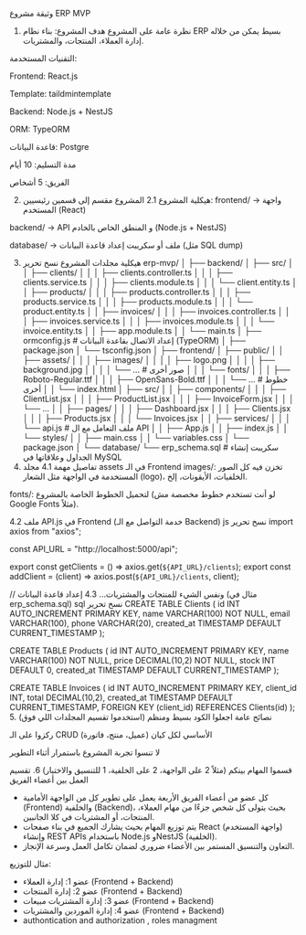 وثيقة مشروع ERP MVP

1. نظرة عامة على المشروع
   هدف المشروع: بناء نظام ERP بسيط يمكن من خلاله إدارة العملاء، المنتجات، والمشتريات.

التقنيات المستخدمة:

Frontend: React.js

Template: taildmintemplate

Backend: Node.js + NestJS

ORM: TypeORM

قاعدة البيانات: Postgre

مدة التسليم: 10 أيام

الفريق: 5 أشخاص

2. هيكلية المشروع
   2.1 المشروع مقسم إلى قسمين رئيسيين:
   frontend/ → واجهة المستخدم (React)

backend/ → API و المنطق الخاص بالخادم (Node.js + NestJS)

database/ → ملف أو سكريبت إعداد قاعدة البيانات (مثل SQL dump)

3. هيكلية مجلدات المشروع
   نسخ
   تحرير
   erp-mvp/
   │
   ├── backend/
   │ ├── src/
   │ │ ├── clients/
   │ │ │ ├── clients.controller.ts
   │ │ │ ├── clients.service.ts
   │ │ │ ├── clients.module.ts
   │ │ │ └── client.entity.ts
   │ │ ├── products/
   │ │ │ ├── products.controller.ts
   │ │ │ ├── products.service.ts
   │ │ │ ├── products.module.ts
   │ │ │ └── product.entity.ts
   │ │ ├── invoices/
   │ │ │ ├── invoices.controller.ts
   │ │ │ ├── invoices.service.ts
   │ │ │ ├── invoices.module.ts
   │ │ │ └── invoice.entity.ts
   │ │ ├── app.module.ts
   │ │ └── main.ts
   │ ├── ormconfig.js # إعداد الاتصال بقاعدة البيانات (TypeORM)
   │ ├── package.json
   │ └── tsconfig.json
   │
   ├── frontend/
   │ ├── public/
   │ │ ├── assets/
   │ │ │ ├── images/
   │ │ │ │ ├── logo.png
   │ │ │ │ ├── background.jpg
   │ │ │ │ └── ... # صور أخرى
   │ │ │ └── fonts/
   │ │ │ ├── Roboto-Regular.ttf
   │ │ │ ├── OpenSans-Bold.ttf
   │ │ │ └── ... # خطوط أخرى
   │ │ └── index.html
   │ ├── src/
   │ │ ├── components/
   │ │ │ ├── ClientList.jsx
   │ │ │ ├── ProductList.jsx
   │ │ │ ├── InvoiceForm.jsx
   │ │ │ └── ...
   │ │ ├── pages/
   │ │ │ ├── Dashboard.jsx
   │ │ │ ├── Clients.jsx
   │ │ │ ├── Products.jsx
   │ │ │ └── Invoices.jsx
   │ │ ├── services/
   │ │ │ └── api.js # ملف التعامل مع ال API
   │ │ ├── App.js
   │ │ ├── index.js
   │ │ └── styles/
   │ │ ├── main.css
   │ │ └── variables.css
   │ └── package.json
   │
   └── database/
   └── erp_schema.sql # سكريبت إنشاء الجداول وعلاقاتها في MySQL
4. تفاصيل مهمة
   4.1 مجلد assets في الـ Frontend
   images/:
   تخزن فيه كل الصور المستخدمة في الواجهة مثل الشعار (logo)، الخلفيات، الأيقونات، إلخ.

fonts/:
لتحميل الخطوط الخاصة بالمشروع (لو أنت تستخدم خطوط مخصصة مش Google Fonts مثلاً).

4.2 ملف API.js في Frontend (خدمة التواصل مع الـ Backend)
js
نسخ
تحرير
import axios from "axios";

const API_URL = "http://localhost:5000/api";

export const getClients = () => axios.get(`${API_URL}/clients`);
export const addClient = (client) => axios.post(`${API_URL}/clients`, client);

// ونفس الشيء للمنتجات والمشتريات...
4.3 إعداد قاعدة البيانات (مثال في erp_schema.sql)
sql
نسخ
تحرير
CREATE TABLE Clients (
id INT AUTO_INCREMENT PRIMARY KEY,
name VARCHAR(100) NOT NULL,
email VARCHAR(100),
phone VARCHAR(20),
created_at TIMESTAMP DEFAULT CURRENT_TIMESTAMP
);

CREATE TABLE Products (
id INT AUTO_INCREMENT PRIMARY KEY,
name VARCHAR(100) NOT NULL,
price DECIMAL(10,2) NOT NULL,
stock INT DEFAULT 0,
created_at TIMESTAMP DEFAULT CURRENT_TIMESTAMP
);

CREATE TABLE Invoices (
id INT AUTO_INCREMENT PRIMARY KEY,
client_id INT,
total DECIMAL(10,2),
created_at TIMESTAMP DEFAULT CURRENT_TIMESTAMP,
FOREIGN KEY (client_id) REFERENCES Clients(id)
); 5. نصائح عامة
اجعلوا الكود بسيط ومنظم (استخدموا تقسيم المجلدات اللي فوق)

ركزوا على الـ CRUD الأساسي لكل كيان (عميل، منتج، فاتورة)

لا تنسوا تجربة المشروع باستمرار أثناء التطوير

قسموا المهام بينكم (مثلاً 2 على الواجهة، 2 على الخلفية، 1 للتنسيق والاختبار) 6. تقسيم العمل بين أعضاء الفريق

- كل عضو من أعضاء الفريق الأربعة يعمل على تطوير كل من الواجهة الأمامية (Frontend) والخلفية (Backend)، بحيث يتولى كل شخص جزءًا من مهام العملاء، المنتجات، أو المشتريات في كلا الجانبين.
- يتم توزيع المهام بحيث يشارك الجميع في بناء صفحات React (واجهة المستخدم) وإنشاء REST APIs باستخدام Node.js وNestJS (الخلفية).
- التعاون والتنسيق المستمر بين الأعضاء ضروري لضمان تكامل العمل وسرعة الإنجاز.

مثال للتوزيع:

- عضو 1: إدارة العملاء (Frontend + Backend)
- عضو 2: إدارة المنتجات (Frontend + Backend)
- عضو 3: إدارة المشتريات مبيعات (Frontend + Backend)
- عضو 4: إدارة الموردين والمشتريات (Frontend + Backend)
- authontication and authorization , roles managment
